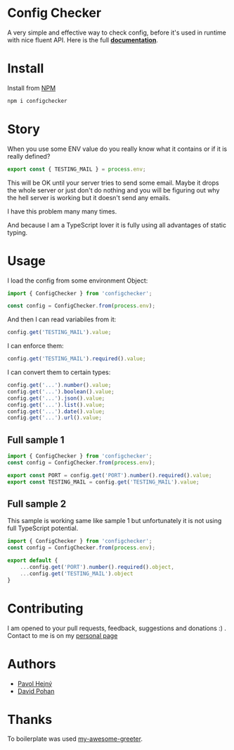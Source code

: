 # Config Checker

A very simple and effective way to check config, before it's used in runtime with nice fluent API. Here is the full **[documentation](https://hejny.github.io/configchecker/)**.

# Install

Install from [NPM](https://www.npmjs.com/package/configchecker)

```bash
npm i configchecker
```

# Story

When you use some ENV value do you really know what it contains or if it is really defined?

```typescript
export const { TESTING_MAIL } = process.env;
```

This will be OK until your server tries to send some email. Maybe it drops the whole server or just don't do nothing and you will be figuring out why the hell server is working but it doesn't send any emails.

I have this problem many many times.

And because I am a TypeScript lover it is fully using all advantages of static typing.

# Usage


I load the config from some environment Object:

```typescript
import { ConfigChecker } from 'configchecker';

const config = ConfigChecker.from(process.env);
```

And then I can read variabiles from it:

```typescript
config.get('TESTING_MAIL').value;
```


I can enforce them:

```typescript
config.get('TESTING_MAIL').required().value;
```


I can convert them to certain types:

```typescript
config.get('...').number().value;
config.get('...').boolean().value;
config.get('...').json().value;
config.get('...').list().value;
config.get('...').date().value;
config.get('...').url().value;
```

## Full sample 1

```typescript
import { ConfigChecker } from 'configchecker';
const config = ConfigChecker.from(process.env);

export const PORT = config.get('PORT').number().required().value;
export const TESTING_MAIL = config.get('TESTING_MAIL').value;
```

## Full sample 2

This sample is working same like sample 1 but unfortunately it is not using full TypeScript potential.

```typescript
import { ConfigChecker } from 'configchecker';
const config = ConfigChecker.from(process.env);

export default {
    ...config.get('PORT').number().required().object,
    ...config.get('TESTING_MAIL').object
}
```


# Contributing

I am opened to your pull requests, feedback, suggestions and donations :) . Contact to me is on my [personal page](https://www.pavolhejny.com)




# Authors

- [Pavol Hejný](https://github.com/hejny)
- [David Pohan](https://github.com/pohy)


# Thanks

To boilerplate was used [my-awesome-greeter](https://github.com/caki0915/my-awesome-greeter).
